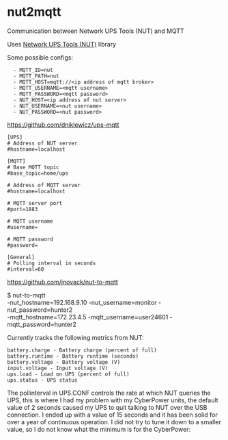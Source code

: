 # nut2mqtt
Communication between Network UPS Tools (NUT) and MQTT

Uses [Network UPS Tools (NUT)](https://networkupstools.org/docs/developer-guide.chunked/ar01s08.html) library



Some possible configs:

      - MQTT_ID=nut
      - MQTT_PATH=nut
      - MQTT_HOST=mqtt://<ip address of mqtt broker>
      - MQTT_USERNAME=<mqtt username>
      - MQTT_PASSWORD=<mqtt password>
      - NUT_HOST=<ip address of nut server>
      - NUT_USERNAME=<nut username>
      - NUT_PASSWORD=<nut password>


https://github.com/dniklewicz/ups-mqtt
```
[UPS]
# Address of NUT server
#hostname=localhost

[MQTT]
# Base MQTT topic
#base_topic=home/ups

# Address of MQTT server
#hostname=localhost

# MQTT server port
#port=1883

# MQTT username
#username=

# MQTT password
#password=

[General]
# Polling interval in seconds
#interval=60
```

https://github.com/jnovack/nut-to-mqtt

$ nut-to-mqtt \
    -nut_hostname=192.168.9.10 -nut_username=monitor -nut_password=hunter2 \
    -mqtt_hostname=172.23.4.5 -mqtt_username=user24601 -mqtt_password=hunter2


Currently tracks the following metrics from NUT:

    battery.charge - Battery charge (percent of full)
    battery.runtime - Battery runtime (seconds)
    battery.voltage - Battery voltage (V)
    input.voltage - Input voltage (V)
    ups.load - Load on UPS (percent of full)
    ups.status - UPS status


The pollinterval in UPS.CONF controls the rate at which NUT queries the UPS, this is where I had my problem with my CyberPower units, the default value of 2 seconds caused my UPS to quit talking to NUT over the USB connection. I ended up with a value of 15 seconds and it has been solid for over a year of continuous operation. I did not try to tune it down to a smaller value, so I do not know what the minimum is for the CyberPower:    
